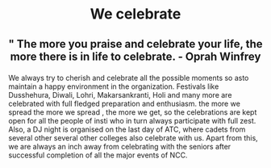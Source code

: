 # <p align = 'center' > We celebrate </p>
## <p align = 'center'> " The more you praise and celebrate your life, the more there is in life to celebrate.  - Oprah Winfrey </p>
                           
We always try to cherish and celebrate all the possible moments so asto maintain a happy environment in the organization. Festivals like Dusshehura, Diwali, Lohri, Makarsankranti, Holi and many more are celebrated with full fledged preparation and enthusiasm. the more we spread the more we spread , the more we get, so the celebrations are kept open for all the people of insti who in turn always participate with full zest. Also, a DJ night is organised on the last day of ATC, where cadets from several other several other colleges also celebrate with us. Apart from this, we are always an  inch away from celebrating with the seniors after successful completion of all the major events of NCC. 
